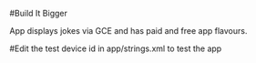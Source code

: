 #Build It Bigger

App displays jokes via GCE and has paid and free app flavours.


#Edit the test device id in app/strings.xml to test the app 